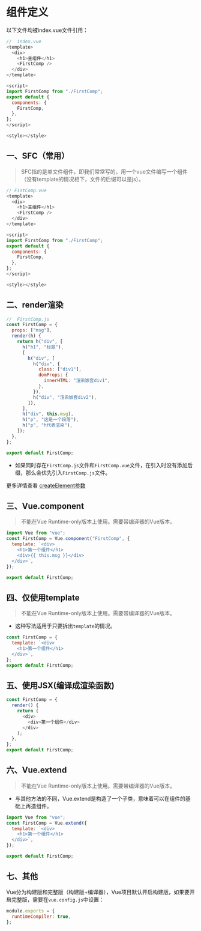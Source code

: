 # 组件定义

以下文件均被index.vue文件引用：

```js
//	index.vue
<template>
  <div>
    <h1>主组件</h1>
    <FirstComp />
  </div>
</template>

<script>
import FirstComp from "./FirstComp";
export default {
  components: {
    FirstComp,
  },
};
</script>

<style></style>

```

## 一、SFC（常用）

> SFC指的是单文件组件，即我们常常写的，用一个vue文件编写一个组件（没有template的情况相下，文件的后缀可以是js）。

```js
// FistComp.vue
<template>
  <div>
    <h1>主组件</h1>
    <FirstComp />
  </div>
</template>

<script>
import FirstComp from "./FirstComp";
export default {
  components: {
    FirstComp,
  },
};
</script>

<style></style>
```

## 二、render渲染

```js
//	FirstComp.js
const FirstComp = {
  props: ["msg"],
  render(h) {
    return h("div", [
      h("h1", "标题"),
      [
        h("div", [
          h("div", {
            class: ["div1"],
            domProps: {
              innerHTML: "渲染嵌套div1",
            },
          }),
          h("div", "渲染嵌套div2"),
        ]),
      ],
      h("div", this.msg),
      h("p", "这是一个段落"),
      h("p", "h代表渲染"),
    ]);
  },
};

export default FirstComp;

```

- 如果同时存在`FirstComp.js`文件和`FirstComp.vue`文件，在引入时没有添加后缀，那么会优先引入`FirstComp.js`文件。

更多详情查看 [createElement参数](https://cn.vuejs.org/v2/guide/render-function.html#createElement-%E5%8F%82%E6%95%B0)

## 三、Vue.component

> 不能在Vue Runtime-only版本上使用。需要带编译器的Vue版本。

```js
import Vue from "vue";
const FirstComp = Vue.component("FirstComp", {
  template: `<div>
    <h1>第一个组件</h1>
    <div>{{ this.msg }}</div>
  </div>`,
});

export default FirstComp;
```

## 四、仅使用template

> 不能在Vue Runtime-only版本上使用。需要带编译器的Vue版本。

- 这种写法适用于只要拆出`template`的情况。

```js
const FirstComp = {
  template: `<div>
    <h1>第一个组件</h1>
  </div>`,
};
export default FirstComp;

```

## 五、使用JSX(编译成渲染函数)

```js
const FirstComp = {
  render() {
    return (
      <div>
        <div>第一个组件</div>
      </div>
    );
  },
};
export default FirstComp;

```

## 六、Vue.extend

> 不能在Vue Runtime-only版本上使用。需要带编译器的Vue版本。

- 与其他方法的不同，Vue.extend是构造了一个子类，意味着可以在组件的基础上再造组件。

```js
import Vue from "vue";
const FirstComp = Vue.extend({
  template: `<div>
    <h1>第一个组件</h1>
  </div>`,
});

export default FirstComp;

```

## 七、其他

Vue分为构建版和完整版（构建版+编译器），Vue项目默认开启构建版，如果要开启完整版，需要在`vue.config.js`中设置：

```js
module.exports = {
  runtimeCompiler: true,
};
```

